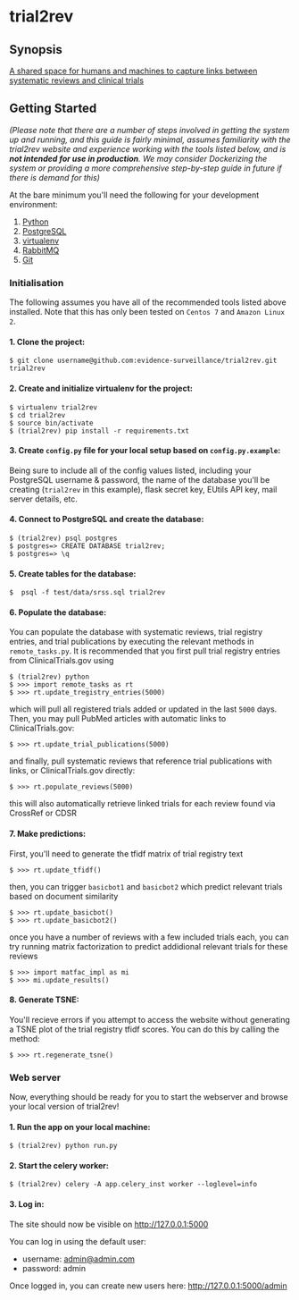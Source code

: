 # trial2rev

## Synopsis

[A shared space for humans and machines to capture links between systematic reviews and clinical trials](http://surveillance-chi.mq.edu.au/)


## Getting Started

*(Please note that there are a number of steps involved in getting the system up and running, and this guide is
 fairly minimal, assumes familiarity with the trial2rev website and experience working with the tools listed below, and is **not intended for use in production**. We may consider Dockerizing the system or providing a more comprehensive step-by-step guide
 in future if there is demand for this)*


 At the bare minimum you'll need the following for your development environment:

1. [Python](http://www.python.org/)
2. [PostgreSQL](https://www.postgresql.org)
3. [virtualenv](https://python-guide.readthedocs.org/en/latest/dev/virtualenvs/#virtualenv)
4. [RabbitMQ](https://www.rabbitmq.com/)
5. [Git](https://git-scm.com/downloads)

### Initialisation

The following assumes you have all of the recommended tools listed above installed. Note that this has only been tested on `Centos 7` and `Amazon Linux 2`.

#### 1. Clone the project:

    $ git clone username@github.com:evidence-surveillance/trial2rev.git trial2rev

#### 2. Create and initialize virtualenv for the project:

    $ virtualenv trial2rev
    $ cd trial2rev
    $ source bin/activate
    $ (trial2rev) pip install -r requirements.txt

#### 3. Create `config.py` file for your local setup based on `config.py.example`:
Being sure to include all of the config values listed, including your PostgreSQL username & password, the name of the database you'll be creating (`trial2rev` in this example),
flask secret key, EUtils API key, mail server details, etc.


#### 4. Connect to PostgreSQL and create the database:
    $ (trial2rev) psql postgres
    $ postgres=> CREATE DATABASE trial2rev;
    $ postgres=> \q

#### 5. Create tables for the database:
    $  psql -f test/data/srss.sql trial2rev

#### 6. Populate the database:
You can populate the database with systematic reviews, trial registry
entries, and trial publications by executing the relevant methods in
`remote_tasks.py`. It is recommended that you first pull trial registry entries from
ClinicalTrials.gov using

    $ (trial2rev) python
    $ >>> import remote_tasks as rt
    $ >>> rt.update_tregistry_entries(5000)

which will pull all registered trials added or updated in the last
 `5000` days.
 Then, you may pull PubMed articles with automatic links to ClinicalTrials.gov:

    $ >>> rt.update_trial_publications(5000)

 and finally, pull systematic reviews that reference trial publications with links, or
 ClinicalTrials.gov directly:

    $ >>> rt.populate_reviews(5000)

this will also automatically retrieve linked trials for each review found via CrossRef or CDSR

#### 7. Make predictions:
First, you'll need to generate the tfidf matrix of trial registry text

    $ >>> rt.update_tfidf()

then, you can trigger `basicbot1` and `basicbot2` which predict relevant trials based on document similarity

    $ >>> rt.update_basicbot()
    $ >>> rt.update_basicbot2()

once you have a number of reviews with a few included trials each, you can try
running matrix factorization to predict addidional relevant trials for these reviews

    $ >>> import matfac_impl as mi
    $ >>> mi.update_results()

#### 8. Generate TSNE:
You'll recieve errors if you attempt to access the website without generating a TSNE
plot of the trial registry tfidf scores. You can do this by calling the method:

    $ >>> rt.regenerate_tsne()

### Web server
Now, everything should be ready for you to start the webserver and browse your local
version of trial2rev!

#### 1. Run the app on your local machine:

    $ (trial2rev) python run.py

#### 2. Start the celery worker:
    $ (trial2rev) celery -A app.celery_inst worker --loglevel=info


#### 3. Log in:
   The site should now be visible on http://127.0.0.1:5000

   You can log in using the default user:
   * username: admin@admin.com
   * password: admin

   Once logged in, you can create new users here: http://127.0.0.1:5000/admin



